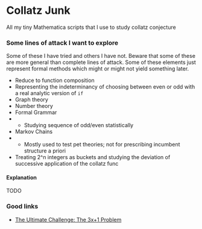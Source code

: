 # Collatz Junk
All my tiny Mathematica scripts that I use to study collatz conjecture

### Some lines of attack I want to explore
Some of these I have tried and others I have not. Beware that some of these are more general
than complete lines of attack. Some of these elements just represent formal methods which
might or might not yield something later.

- Reduce to function composition
- Representing the indeterminancy of choosing between even or odd with a real analytic version of `if`
- Graph theory
- Number theory
- Formal Grammar
- - Studying sequence of odd/even statistically
- Markov Chains
- - Mostly used to test pet theories; not for prescribing incumbent structure a priori
- Treating 2^n integers as buckets and studying the deviation of successive application of the collatz func 

#### Explanation
TODO

### Good links
- [The Ultimate Challenge: The 3x+1 Problem](https://bookstore.ams.org/mbk-78)
